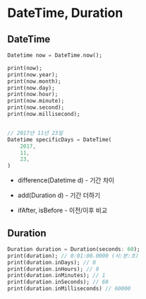 # DateTime, Duration

## DateTime

```dart
Datetime now = DateTime.now();

print(now);
print(now.year);
print(now.month);
print(now.day);
print(now.hour);
print(now.minute);
print(now.second);
print(now.millisecond);


// 2017년 11년 23일
Datetime specificDays = DateTime(
    2017,
    11,
    23,
)
```

* difference(Datetime d) - 기간 차이

* add(Duration d) - 기간 더하기

* ifAfter, isBefore - 이전/이후 비교

## Duration

```dart
Duration duration = Duration(seconds: 60);
print(duration); // 0:01:00.0000 (시:분:초)
print(duration.inDays); // 0
print(duration.inHours); // 0
print(duration.inMinutes); // 1
print(duration.inSeconds); // 60
print(duration.inMilliseconds) // 60000
```
